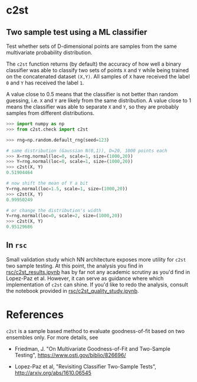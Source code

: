 # c2st

## Two sample test using a ML classifier

Test whether sets of D-dimensional points are samples from the same
multivariate probability distribution.

The `c2st` function returns (by default) the accuracy of how well a binary
classifier was able to classify two sets of points `X` and `Y` while being
trained on the concatenated dataset `(X,Y)`. All samples of `X` have received
the label `0` and `Y` has received the label `1`.

A value close to 0.5 means that the classifier is not better than random
guessing, i.e. `X` and `Y` are likely from the same distribution. A value close
to 1 means the classifier was able to separate `X` and `Y`, so they are
probably samples from different distributions.


```py
>>> import numpy as np
>>> from c2st.check import c2st

>>> rng=np.random.default_rng(seed=123)

# same distribution (Gaussian N(0,1)), D=20, 1000 points each
>>> X=rng.normal(loc=0, scale=1, size=(1000,20))
>>> Y=rng.normal(loc=0, scale=1, size=(1000,20))
>>> c2st(X, Y)
0.51904464

# now shift the mean of Y a bit
Y=rng.normal(loc=1.5, scale=1, size=(1000,20))
>>> c2st(X, Y)
0.99950249

# or change the distribution's width
Y=rng.normal(loc=0, scale=2, size=(1000,20))
>>> c2st(X, Y)
0.95129686
```

## In `rsc`

Small validation study which NN architecture exposes more utility for `c2st`
two sample testing. At this point, the analysis you find in
[rsc/c2st_results.ipynb](rsc/c2st_results.ipynb) has by far not any academic
scrutiny as you'd find in Lopez-Paz et al. However, it can serve as guidance
where which implementation of `c2st` can shine.
If you'd like to redo the analysis, consult the notebook provided in [rsc/c2st_quality_study.ipynb](rsc/c2st_quality_study.ipynb).


# References

`c2st` is a sample based method to evaluate goodness-of-fit based on two ensembles only. For more details, see

- Friedman, J. "On Multivariate Goodness-of-Fit and Two-Sample Testing", https://www.osti.gov/biblio/826696/

- Lopez-Paz et al, "Revisiting Classifier Two-Sample Tests", http://arxiv.org/abs/1610.06545
